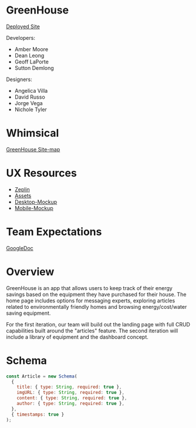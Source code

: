 # GreenHouse

[Deployed Site](https://green-house-adirondack-phoenix.netlify.app/)

Developers:

- Amber Moore
- Dean Leong
- Geoff LaPorte
- Sutton Demlong

Designers:

- Angelica Villa
- David Russo
- Jorge Vega
- Nichole Tyler

# Whimsical

[GreenHouse Site-map](https://whimsical.com/DAFyM5GeQsxhFRbMy1o3vc)

# UX Resources

- [Zeplin](https://scene.zeplin.io/project/5f833bd744cc2c76806cf9d5)
- [Assets](https://drive.google.com/drive/folders/1oh87-jQwjmIavc8ufYE9hCJsMJByLfWa)
- [Desktop-Mockup](https://www.figma.com/proto/3naVRlnr4qOC9iqisHTDZV/p3b-Mid-Fidelity?node-id=475%3A2&viewport=292%2C1155%2C0.08796175569295883&scaling=min-zoom)
- [Mobile-Mockup](https://www.figma.com/proto/3naVRlnr4qOC9iqisHTDZV/p3b-Mid-Fidelity?node-id=551%3A9927&viewport=611%2C1489%2C0.13151338696479797&scaling=scale-down)

# Team Expectations

[GoogleDoc](https://docs.google.com/document/d/1qyXwMCpHjvtyT953FGs_HHTLHkv3G3pF0_bKpM_sebc/edit?usp=sharing)

# Overview

GreenHouse is an app that allows users to keep track of their energy savings based on the equipment they have purchased for their house. The home page includes options for messaging experts, exploring articles related to environmentally friendly homes and browsing energy/cost/water saving equipment.

For the first iteration, our team will build out the landing page with full CRUD capabilities built around the "articles" feature. The second iteration will include a library of equipment and the dashboard concept.

# Schema

```javascript
const Article = new Schema(
  {
    title: { type: String, required: true },
    imgURL: { type: String, required: true },
    content: { type: String, required: true },
    author: { type: String, required: true },
  },
  { timestamps: true }
);
```

